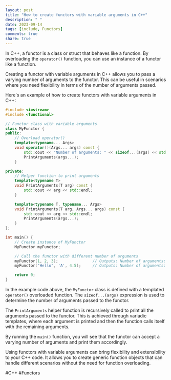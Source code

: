 ```yaml
---
layout: post
title: "How to create functors with variable arguments in C++"
description: " "
date: 2023-09-14
tags: [include, Functors]
comments: true
share: true
---
```


In C++, a functor is a class or struct that behaves like a function. By overloading the `operator()` function, you can use an instance of a functor like a function.

Creating a functor with variable arguments in C++ allows you to pass a varying number of arguments to the functor. This can be useful in scenarios where you need flexibility in terms of the number of arguments passed.

Here's an example of how to create functors with variable arguments in C++:

```cpp
#include <iostream>
#include <functional>

// Functor class with variable arguments
class MyFunctor {
public:
    // Overload operator()
    template<typename... Args>
    void operator()(Args... args) const {
        std::cout << "Number of arguments: " << sizeof...(args) << std::endl;
        PrintArguments(args...);
    }

private:
    // Helper function to print arguments
    template<typename T>
    void PrintArguments(T arg) const {
        std::cout << arg << std::endl;
    }

    template<typename T, typename... Args>
    void PrintArguments(T arg, Args... args) const {
        std::cout << arg << std::endl;
        PrintArguments(args...);
    }
};

int main() {
    // Create instance of MyFunctor
    MyFunctor myFunctor;

    // Call the functor with different number of arguments
    myFunctor(1, 2, 3);               // Outputs: Number of arguments: 3, 1, 2, 3
    myFunctor("Hello", 'A', 4.5);     // Outputs: Number of arguments: 3, Hello, A, 4.5

    return 0;
}
```

In the example code above, the `MyFunctor` class is defined with a templated `operator()` overloaded function. The `sizeof...(args)` expression is used to determine the number of arguments passed to the functor.

The `PrintArguments` helper function is recursively called to print all the arguments passed to the functor. This is achieved through variadic templates, where each argument is printed and then the function calls itself with the remaining arguments.

By running the `main()` function, you will see that the functor can accept a varying number of arguments and print them accordingly.

Using functors with variable arguments can bring flexibility and extensibility to your C++ code. It allows you to create generic function objects that can handle different scenarios without the need for function overloading.

#C++ #Functors